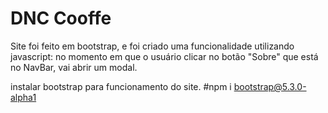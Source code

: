﻿# DNC Cooffe
Site foi feito em bootstrap, e foi criado uma funcionalidade utilizando 
javascript: no momento em que o usuário clicar no botão "Sobre" que está no 
NavBar, vai abrir um modal.

instalar bootstrap para funcionamento do site.
#npm i bootstrap@5.3.0-alpha1
